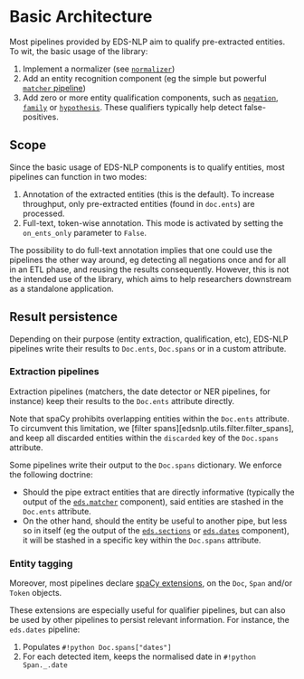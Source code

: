 # Basic Architecture

Most pipelines provided by EDS-NLP aim to qualify pre-extracted entities. To wit, the basic usage of the library:

1. Implement a normalizer (see [`normalizer`](./core/normalisation.md))
2. Add an entity recognition component (eg the simple but powerful [`matcher` pipeline](./core/matcher.md))
3. Add zero or more entity qualification components, such as [`negation`](./qualifiers/negation.md), [`family`](./qualifiers/family.md) or [`hypothesis`](./qualifiers/hypothesis.md). These qualifiers typically help detect false-positives.

## Scope

Since the basic usage of EDS-NLP components is to qualify entities, most pipelines can function in two modes:

1. Annotation of the extracted entities (this is the default). To increase throughput, only pre-extracted entities (found in `doc.ents`) are processed.
2. Full-text, token-wise annotation. This mode is activated by setting the `on_ents_only` parameter to `False`.

The possibility to do full-text annotation implies that one could use the pipelines the other way around, eg detecting all negations once and for all in an ETL phase, and reusing the results consequently. However, this is not the intended use of the library, which aims to help researchers downstream as a standalone application.

## Result persistence

Depending on their purpose (entity extraction, qualification, etc), EDS-NLP pipelines write their results to `Doc.ents`, `Doc.spans` or in a custom attribute.

### Extraction pipelines

Extraction pipelines (matchers, the date detector or NER pipelines, for instance) keep their results to the `Doc.ents` attribute directly.

Note that spaCy prohibits overlapping entities within the `Doc.ents` attribute. To circumvent this limitation, we [filter spans][edsnlp.utils.filter.filter_spans], and keep all discarded entities within the `discarded` key of the `Doc.spans` attribute.

Some pipelines write their output to the `Doc.spans` dictionary. We enforce the following doctrine:

- Should the pipe extract entities that are directly informative (typically the output of the [`eds.matcher`](./core/matcher.md) component), said entities are stashed in the `Doc.ents` attribute.
- On the other hand, should the entity be useful to another pipe, but less so in itself (eg the output of the [`eds.sections`](./misc/sections.md) or [`eds.dates`](./misc/dates.md) component), it will be stashed in a specific key within the `Doc.spans` attribute.

### Entity tagging

Moreover, most pipelines declare [spaCy extensions](https://spacy.io/usage/processing-pipelines#custom-components-attributes), on the `Doc`, `Span` and/or `Token` objects.

These extensions are especially useful for qualifier pipelines, but can also be used by other pipelines to persist relevant information. For instance, the `eds.dates` pipeline:

1. Populates `#!python Doc.spans["dates"]`
2. For each detected item, keeps the normalised date in `#!python Span._.date`
